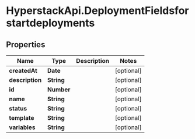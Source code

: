# HyperstackApi.DeploymentFieldsforstartdeployments

## Properties

Name | Type | Description | Notes
------------ | ------------- | ------------- | -------------
**createdAt** | **Date** |  | [optional] 
**description** | **String** |  | [optional] 
**id** | **Number** |  | [optional] 
**name** | **String** |  | [optional] 
**status** | **String** |  | [optional] 
**template** | **String** |  | [optional] 
**variables** | **String** |  | [optional] 


